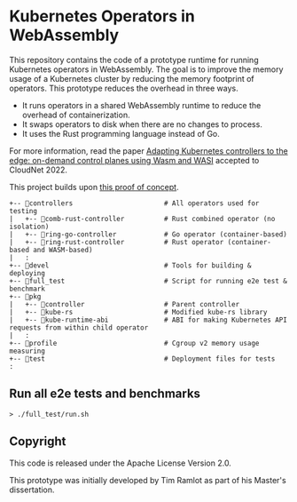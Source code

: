 # Kubernetes Operators in WebAssembly

This repository contains the code of a prototype runtime for running Kubernetes operators in WebAssembly. The goal is to improve the memory usage of a Kubernetes cluster by reducing the memory footprint of operators. This prototype reduces the overhead in three ways.

* It runs operators in a shared WebAssembly runtime to reduce the overhead of containerization.
* It swaps operators to disk when there are no changes to process.
* It uses the Rust programming language instead of Go.

For more information, read the paper [Adapting Kubernetes controllers to the edge: on-demand control planes using Wasm and WASI](https://doi.org/10.48550/arXiv.2209.01077) accepted to CloudNet 2022.

This project builds upon [this proof of concept](https://github.com/slinkydeveloper/extending-kubernetes-api-in-process-poc).

```text
+-- 📂controllers                       # All operators used for testing
|   +-- 📂comb-rust-controller          # Rust combined operator (no isolation)
|   +-- 📂ring-go-controller            # Go operator (container-based)
|   +-- 📂ring-rust-controller          # Rust operator (container-based and WASM-based)
|   :
+-- 📂devel                             # Tools for building & deploying
+-- 📂full_test                         # Script for running e2e test & benchmark
+-- 📂pkg
|   +-- 📂controller                    # Parent controller
|   +-- 📂kube-rs                       # Modified kube-rs library
|   +-- 📂kube-runtime-abi              # ABI for making Kubernetes API requests from within child operator
|   :
+-- 📂profile                           # Cgroup v2 memory usage measuring
+-- 📂test                              # Deployment files for tests
:
```

## Run all e2e tests and benchmarks

```console
> ./full_test/run.sh
```

## Copyright

This code is released under the Apache License Version 2.0.

This prototype was initially developed by Tim Ramlot as part of his Master's dissertation.
